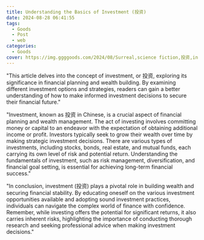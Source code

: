 ```yaml
---
title: Understanding the Basics of Investment (投资)
date: 2024-08-28 06:41:55
tags:
  - Goods
  - Post
  - web
categories:
  - Goods
cover: https://img.ggggoods.com/2024/08/Surreal,science fiction,投资,invest,technology,tech,diagrams,renderings,colors_20240830_00001_.png
---
```


"This article delves into the concept of investment, or 投资, exploring its significance in financial planning and wealth building. By examining different investment options and strategies, readers can gain a better understanding of how to make informed investment decisions to secure their financial future."

"Investment, known as 投资 in Chinese, is a crucial aspect of financial planning and wealth management. The act of investing involves committing money or capital to an endeavor with the expectation of obtaining additional income or profit. Investors typically seek to grow their wealth over time by making strategic investment decisions. There are various types of investments, including stocks, bonds, real estate, and mutual funds, each carrying its own level of risk and potential return. Understanding the fundamentals of investment, such as risk management, diversification, and financial goal setting, is essential for achieving long-term financial success."

"In conclusion, investment (投资) plays a pivotal role in building wealth and securing financial stability. By educating oneself on the various investment opportunities available and adopting sound investment practices, individuals can navigate the complex world of finance with confidence. Remember, while investing offers the potential for significant returns, it also carries inherent risks, highlighting the importance of conducting thorough research and seeking professional advice when making investment decisions."
